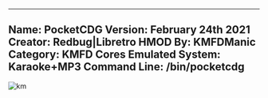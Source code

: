 -----------------------
Name: PocketCDG
Version: February 24th 2021
Creator: Redbug|Libretro
HMOD By: KMFDManic
Category: KMFD Cores
Emulated System: Karaoke+MP3
Command Line: /bin/pocketcdg
-----------------------
![km](https://i.imgur.com/37or7fR.png)
